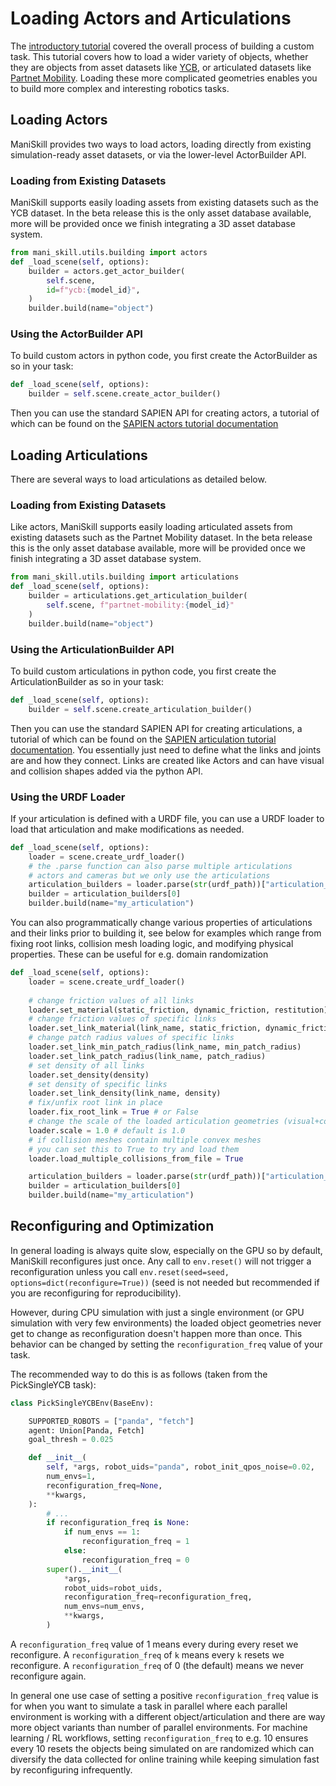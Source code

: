 # Loading Actors and Articulations

The [introductory tutorial](./intro.md) covered the overall process of building a custom task. This tutorial covers how to load a wider variety of objects, whether they are objects from asset datasets like [YCB](https://www.ycbbenchmarks.com/), or articulated datasets like [Partnet Mobility](https://sapien.ucsd.edu/browse). Loading these more complicated geometries enables you to build more complex and interesting robotics tasks.

## Loading Actors

ManiSkill provides two ways to load actors, loading directly from existing simulation-ready asset datasets, or via the lower-level ActorBuilder API.

### Loading from Existing Datasets

ManiSkill supports easily loading assets from existing datasets such as the YCB dataset. In the beta release this is the only asset database available, more will be provided once we finish integrating a 3D asset database system.

```python
from mani_skill.utils.building import actors
def _load_scene(self, options):
    builder = actors.get_actor_builder(
        self.scene,
        id=f"ycb:{model_id}",
    )
    builder.build(name="object")
```

### Using the ActorBuilder API

To build custom actors in python code, you first create the ActorBuilder as so in your task:

```python
def _load_scene(self, options):
    builder = self.scene.create_actor_builder()
```

Then you can use the standard SAPIEN API for creating actors, a tutorial of which can be found on the [SAPIEN actors tutorial documentation](https://sapien.ucsd.edu/docs/latest/tutorial/basic/create_actors.html)

## Loading Articulations

There are several ways to load articulations as detailed below.

### Loading from Existing Datasets

Like actors, ManiSkill supports easily loading articulated assets from existing datasets such as the Partnet Mobility dataset. In the beta release this is the only asset database available, more will be provided once we finish integrating a 3D asset database system.

```python
from mani_skill.utils.building import articulations
def _load_scene(self, options):
    builder = articulations.get_articulation_builder(
        self.scene, f"partnet-mobility:{model_id}"
    )
    builder.build(name="object")
```


### Using the ArticulationBuilder API

To build custom articulations in python code, you first create the ArticulationBuilder as so in your task:

```python
def _load_scene(self, options):
    builder = self.scene.create_articulation_builder()
```

Then you can use the standard SAPIEN API for creating articulations, a tutorial of which can be found on the [SAPIEN articulation tutorial documentation](https://sapien.ucsd.edu/docs/latest/tutorial/basic/create_articulations.html). You essentially just need to define what the links and joints are and how they connect. Links are created like Actors and can have visual and collision shapes added via the python API.

### Using the URDF Loader

If your articulation is defined with a URDF file, you can use a URDF loader to load that articulation and make modifications as needed.

```python
def _load_scene(self, options):
    loader = scene.create_urdf_loader()
    # the .parse function can also parse multiple articulations
    # actors and cameras but we only use the articulations
    articulation_builders = loader.parse(str(urdf_path))["articulation_builders"]
    builder = articulation_builders[0]
    builder.build(name="my_articulation")
```

You can also programmatically change various properties of articulations and their links prior to building it, see below for examples which range from fixing root links, collision mesh loading logic, and modifying physical properties. These can be useful for e.g. domain randomization

```python
def _load_scene(self, options):
    loader = scene.create_urdf_loader()
    
    # change friction values of all links
    loader.set_material(static_friction, dynamic_friction, restitution)
    # change friction values of specific links
    loader.set_link_material(link_name, static_friction, dynamic_friction, restitution)
    # change patch radius values of specific links
    loader.set_link_min_patch_radius(link_name, min_patch_radius)
    loader.set_link_patch_radius(link_name, patch_radius)
    # set density of all links
    loader.set_density(density)
    # set density of specific links
    loader.set_link_density(link_name, density)
    # fix/unfix root link in place
    loader.fix_root_link = True # or False
    # change the scale of the loaded articulation geometries (visual+collision)
    loader.scale = 1.0 # default is 1.0
    # if collision meshes contain multiple convex meshes
    # you can set this to True to try and load them
    loader.load_multiple_collisions_from_file = True

    articulation_builders = loader.parse(str(urdf_path))["articulation_builders"]
    builder = articulation_builders[0]
    builder.build(name="my_articulation")
```

## Reconfiguring and Optimization

In general loading is always quite slow, especially on the GPU so by default, ManiSkill reconfigures just once. Any call to `env.reset()` will not trigger a reconfiguration unless you call `env.reset(seed=seed, options=dict(reconfigure=True))` (seed is not needed but recommended if you are reconfiguring for reproducibility). 

However, during CPU simulation with just a single environment (or GPU simulation with very few environments) the loaded object geometries never get to change as reconfiguration doesn't happen more than once. This behavior can be changed by setting the `reconfiguration_freq` value of your task. 

The recommended way to do this is as follows (taken from the PickSingleYCB task):

```python
class PickSingleYCBEnv(BaseEnv):

    SUPPORTED_ROBOTS = ["panda", "fetch"]
    agent: Union[Panda, Fetch]
    goal_thresh = 0.025

    def __init__(
        self, *args, robot_uids="panda", robot_init_qpos_noise=0.02,
        num_envs=1,
        reconfiguration_freq=None,
        **kwargs,
    ):
        # ...
        if reconfiguration_freq is None:
            if num_envs == 1:
                reconfiguration_freq = 1
            else:
                reconfiguration_freq = 0
        super().__init__(
            *args,
            robot_uids=robot_uids,
            reconfiguration_freq=reconfiguration_freq,
            num_envs=num_envs,
            **kwargs,
        )
```

A `reconfiguration_freq` value of 1 means every during every reset we reconfigure. A `reconfiguration_freq` of `k` means every `k` resets we reconfigure. A `reconfiguration_freq` of 0 (the default) means we never reconfigure again.

In general one use case of setting a positive `reconfiguration_freq` value is for when you want to simulate a task in parallel where each parallel environment is working with a different object/articulation and there are way more object variants than number of parallel environments. For machine learning / RL workflows, setting `reconfiguration_freq` to e.g. 10 ensures every 10 resets the objects being simulated on are randomized which can diversify the data collected for online training while keeping simulation fast by reconfiguring infrequently.

